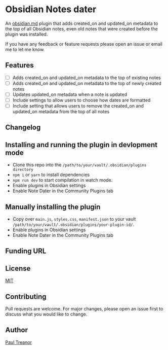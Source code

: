 # Obsidian Notes dater 

An [obsidian.md](https://obsidian.md) plugin that adds created_on and updated_on metadata to the top of all Obsidian notes, even old notes that were created before the plugin was installed.

If you have any feedback or feature requests please open an issue or email me to let me know. 

## Features 
- [ ] Adds created_on and updated_on metadata to the top of existing notes
- [ ] Adds created_on and updated_on metadata to the top of newly created notes
- [ ] Updates updated_on metadata when a note is updated
- [ ] Include settings to allow users to choose how dates are formatted
- [ ] Include setting that allows users to remove the created_on and updated_on metadata from the top of all notes

## Changelog


## Installing and running the plugin in devlopment mode

- Clone this repo into the `/path/to/your/vault/.obsidian/plugins directory`
- `npm i` or `yarn` to install dependencies
- `npm run dev` to start compilation in watch mode.
- Enable plugins in Obsidian settings
- Enable Note Dater in the Community Plugins tab

## Manually installing the plugin

- Copy over `main.js`, `styles.css`, `manifest.json` to your vault `/path/to/your/vault/.obsidian/plugins/your-plugin-id/`.
- Enable plugins in Obsidian settings
- Enable Note Dater in the Community Plugins tab

## Funding URL


## License
[MIT](https://choosealicense.com/licenses/mit/)

## Contributing
Pull requests are welcome. For major changes, please open an issue first to discuss what you would like to change.

## Author 
[Paul Treanor](https://paultreanor.com)